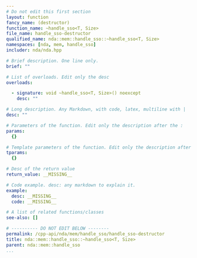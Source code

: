 ```yaml
---
# Do not edit this first section
layout: function
fancy_name: (destructor)
function_name: ~handle_sso<T, Size>
file_name: handle_sso-destructor
qualified_name: nda::mem::handle_sso::~handle_sso<T, Size>
namespaces: [nda, mem, handle_sso]
includer: nda/nda.hpp

# Brief description. One line only.
brief: ""

# List of overloads. Edit only the desc
overloads:

  - signature: void ~handle_sso<T, Size>() noexcept
    desc: ""

# Long description. Any Markdown, with code, latex, multiline with |
desc: ""

# Parameters of the function. Edit only the description after the :
params:
  {}

# Template parameters of the function. Edit only the description after the :
tparams:
  {}

# Desc of the return value
return_value: __MISSING__

# Code example. desc: any markdown to explain it.
example:
  desc: __MISSING__
  code: __MISSING__

# A list of related functions/classes
see-also: []

# ---------- DO NOT EDIT BELOW --------
permalink: /cpp-api/nda/mem/handle_sso/handle_sso-destructor
title: nda::mem::handle_sso::~handle_sso<T, Size>
parent: nda::mem::handle_sso
...
```



